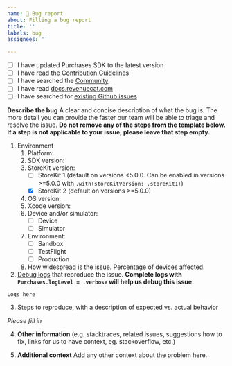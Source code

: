 ```yaml
---
name: 🐛 Bug report
about: Filling a bug report
title: ''
labels: bug
assignees: ''

---
```


- [ ] I have updated Purchases SDK to the latest version
- [ ] I have read the [Contribution Guidelines](https://github.com/RevenueCat/purchases-ios/blob/main/Contributing/CONTRIBUTING.md)
- [ ] I have searched the [Community](https://community.revenuecat.com)
- [ ] I have read [docs.revenuecat.com](https://docs.revenuecat.com/)
- [ ] I have searched for [existing Github issues](https://github.com/RevenueCat/purchases-ios/issues)

**Describe the bug**
A clear and concise description of what the bug is. The more detail you can provide the faster our team will be able to triage and resolve the issue. **Do not remove any of the steps from the template below. If a step is not applicable to your issue, please leave that step empty.**

1. Environment
   1. Platform:
   2. SDK version:
   3. StoreKit version:
      - [ ] StoreKit 1 (default on versions <5.0.0. Can be enabled in versions >=5.0.0 with `.with(storeKitVersion: .storeKit1)`)
      - [x] StoreKit 2 (default on versions >=5.0.0)
   4. OS version:
   5. Xcode version:
   6. Device and/or simulator:
      - [ ] Device
      - [ ] Simulator
   7. Environment:
      - [ ] Sandbox
      - [ ] TestFlight
      - [ ] Production
   8. How widespread is the issue. Percentage of devices affected.
2. [Debug logs](https://docs.revenuecat.com/docs/debugging) that reproduce the issue. **Complete logs with `Purchases.logLevel = .verbose` will help us debug this issue.**

```
Logs here
```

3. Steps to reproduce, with a description of expected vs. actual behavior

_Please fill in_
 
4. **Other information** (e.g. stacktraces, related issues, suggestions how to fix, links for us to have context, eg. stackoverflow, etc.)

5. **Additional context**
Add any other context about the problem here.